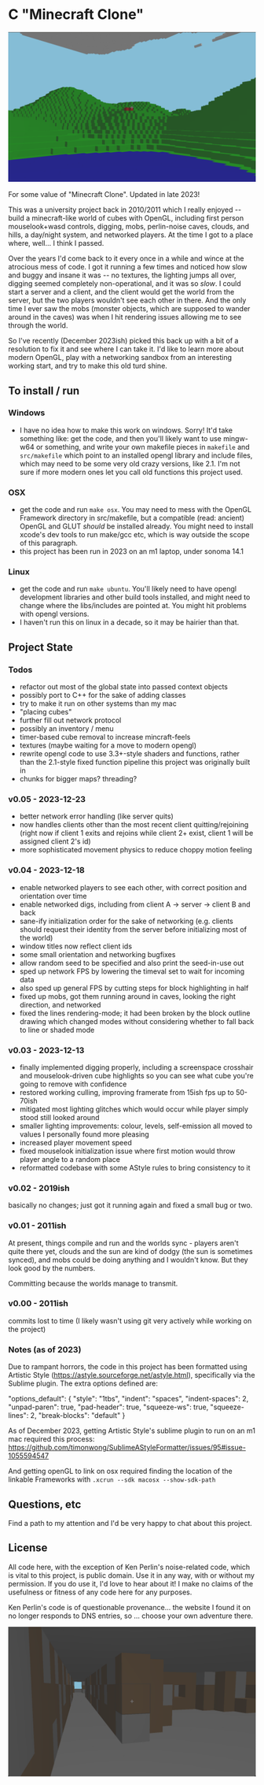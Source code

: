 # C "Minecraft Clone"

![a lake scene with clouds](images/screenshot.png)

For some value of "Minecraft Clone". Updated in late 2023!

This was a university project back in 2010/2011 which I really enjoyed -- build a minecraft-like world of cubes with OpenGL, including first person mouselook+wasd controls, digging, mobs, perlin-noise caves, clouds, and hills, a day/night system, and networked players. At the time I got to a place where, well... I think I passed.

Over the years I'd come back to it every once in a while and wince at the atrocious mess of code. I got it running a few times and noticed how slow and buggy and insane it was -- no textures, the lighting jumps all over, digging seemed completely non-operational, and it was so *slow*. I could start a server and a client, and the client would get the world from the server, but the two players wouldn't see each other in there. And the only time I ever saw the mobs (monster objects, which are supposed to wander around in the caves) was when I hit rendering issues allowing me to see through the world.

So I've recently (December 2023ish) picked this back up with a bit of a resolution to fix it and see where I can take it. I'd like to learn more about modern OpenGL, play with a networking sandbox from an interesting working start, and try to make this old turd shine.

## To install / run

### Windows

- I have no idea how to make this work on windows. Sorry! It'd take something like: get the code, and then you'll likely want to use mingw-w64 or something, and write your own makefile pieces in `makefile` and `src/makefile` which point to an installed opengl library and include files, which may need to be some very old crazy versions, like 2.1. I'm not sure if more modern ones let you call old functions this project used.

### OSX

- get the code and run `make osx`. You may need to mess with the OpenGL Framework directory in src/makefile, but a compatible (read: ancient) OpenGL and GLUT *should* be installed already. You might need to install xcode's dev tools to run make/gcc etc, which is way outside the scope of this paragraph.
- this project has been run in 2023 on an m1 laptop, under sonoma 14.1

### Linux

- get the code and run `make ubuntu`. You'll likely need to have opengl development libraries and other build tools installed, and might need to change where the libs/includes are pointed at. You might hit problems with opengl versions.
- I haven't run this on linux in a decade, so it may be hairier than that.

## Project State

### Todos

- refactor out most of the global state into passed context objects
- possibly port to C++ for the sake of adding classes
- try to make it run on other systems than my mac
- "placing cubes"
- further fill out network protocol
- possibly an inventory / menu
- timer-based cube removal to increase mincraft-feels
- textures (maybe waiting for a move to modern opengl)
- rewrite opengl code to use 3.3+-style shaders and functions, rather than the 2.1-style fixed function pipeline this project was originally built in
- chunks for bigger maps? threading?

### v0.05 - 2023-12-23
- better network error handling (like server quits)
- now handles clients other than the most recent client quitting/rejoining (right now if client 1 exits and rejoins while client 2+ exist, client 1 will be assigned client 2's id)
- more sophisticated movement physics to reduce choppy motion feeling

### v0.04 - 2023-12-18

- enable networked players to see each other, with correct position and orientation over time
- enable networked digs, including from client A -> server -> client B and back
- sane-ify initialization order for the sake of networking (e.g. clients should request their identity from the server before initializing most of the world)
- window titles now reflect client ids
- some small orientation and networking bugfixes
- allow random seed to be specified and also print the seed-in-use out
- sped up network FPS by lowering the timeval set to wait for incoming data
- also sped up general FPS by cutting steps for block highlighting in half
- fixed up mobs, got them running around in caves, looking the right direction, and networked
- fixed the lines rendering-mode; it had been broken by the block outline drawing which changed modes without considering whether to fall back to line or shaded mode

### v0.03 - 2023-12-13

- finally implemented digging properly, including a screenspace crosshair and mouselook-driven cube highlights so you can see what cube you're going to remove with confidence
- restored working culling, improving framerate from 15ish fps up to 50-70ish
- mitigated most lighting glitches which would occur while player simply stood still looked around
- smaller lighting improvements: colour, levels, self-emission all moved to values I personally found more pleasing
- increased player movement speed
- fixed mouselook initialization issue where first motion would throw player angle to a random place
- reformatted codebase with some AStyle rules to bring consistency to it

### v0.02 - 2019ish

basically no changes; just got it running again and fixed a small bug or two.

### v0.01 - 2011ish

At present, things compile and run and the worlds sync - players aren't quite there yet, clouds and the sun are kind of dodgy (the sun is sometimes synced), and mobs could be doing anything and I wouldn't know. But they look good by the numbers.

Committing because the worlds manage to transmit.

### v0.00 - 2011ish

commits lost to time (I likely wasn't using git very actively while working on the project)

### Notes (as of 2023)

Due to rampant horrors, the code in this project has been formatted using Artistic Style (https://astyle.sourceforge.net/astyle.html), specifically via the Sublime plugin. The extra options defined are:

"options_default": {
  "style": "1tbs",
  "indent": "spaces",
  "indent-spaces": 2,
  "unpad-paren": true,
  "pad-header": true,
  "squeeze-ws": true,
  "squeeze-lines": 2,
  "break-blocks": "default"
}

As of December 2023, getting Artistic Style's sublime plugin to run on an m1 mac required this process: https://github.com/timonwong/SublimeAStyleFormatter/issues/95#issue-1055594547

And getting openGL to link on osx required finding the location of the linkable Frameworks with `.xcrun --sdk macosx --show-sdk-path`

## Questions, etc

Find a path to my attention and I'd be very happy to chat about this project.

## License

All code here, with the exception of Ken Perlin's noise-related code, which is vital to this project, is public domain. Use it in any way, with or without my permission. If you do use it, I'd love to hear about it! I make no claims of the usefulness or fitness of any code here for any purposes.

Ken Perlin's code is of questionable provenance... the website I found it on no longer responds to DNS entries, so ... choose your own adventure there.

![a caves scene with rock and dirt](images/screenshot-2-caves.png)
